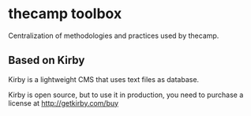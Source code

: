 # thecamp toolbox 

Centralization of methodologies and practices used by thecamp. 

## Based on Kirby 

Kirby is a lightweight CMS that uses text files as database. 

Kirby is open source, but to use it in production, you need to purchase a license at
<http://getkirby.com/buy>
